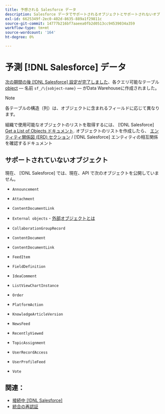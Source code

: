 ```yaml
---
title: 予想される Salesforce データ
description: Salesforce データでサポートされるオブジェクトとサポートされないオブジェクトについて説明します。
exl-id: 6625349f-2ec0-402d-8635-889a1f29811c
source-git-commit: 14777b216bf7aaeea0fb2d0513cc94539034a359
workflow-type: tm+mt
source-wordcount: '164'
ht-degree: 0%

---
```


# 予測 [!DNL Salesforce] データ

[次の期間の後 [!DNL Salesforce] 設定が完了しました](../integrations/salesforce.md)、各クエリ可能なテーブル [object](https://developer.salesforce.com/docs/atlas.en-us.object_reference.meta/object_reference/sforce_api_objects_concepts.htm)  — 名前 `sf_/\{sobject-name}`  — がData Warehouseに作成されました。

>[!NOTE]
>
>各テーブルの構造（列）は、オブジェクトに含まれるフィールドに応じて異なります。

組織で使用可能なオブジェクトのリストを取得するには、 [!DNL Salesforce] [Get a List of Objects ドキュメント](https://developer.salesforce.com/docs/atlas.en-us.api_rest.meta/api_rest/dome_describeGlobal.htm). オブジェクトのリストを作成したら、 [エンティティ関係図 (ERD) セクション](https://developer.salesforce.com/docs/atlas.en-us.object_reference.meta/object_reference/sforce_api_erd_knowledge.htm) / [!DNL Salesforce] エンティティの相互関係を確認するドキュメント

## サポートされていないオブジェクト

現在、 [!DNL Salesforce] では、現在、API で次のオブジェクトを公開していません。

* `Announcement`
* `Attachment`
* `ContentDocumentLink`
* `External objects` - [外部オブジェクトとは](https://developer.salesforce.com/docs/atlas.en-us.object_reference.meta/object_reference/sforce_api_objects_external_objects.htm)
* `CollaborationGroupRecord`
* `ContentDocument`
* `ContentDocumentLink`
* `FeedItem`
* `FieldDefinition`
* `IdeaComment`
* `ListViewChartInstance`
* `Order`
* `PlatformAction`

* `KnowledgeArticleVersion`
* `NewsFeed`
* `RecentlyViewed`
* `TopicAssignment`
* `UserRecordAccess`
* `UserProfileFeed`
* `Vote`

## 関連：

* [接続中 [!DNL Salesforce]](../integrations/salesforce.md)
* [統合の再認証](https://experienceleague.adobe.com/docs/commerce-knowledge-base/kb/how-to/mbi-reauthenticating-integrations.html?lang=en)
